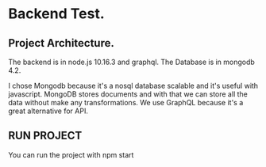 # Backend Test.

## Project Architecture.
The backend is in node.js 10.16.3 and graphql.
The Database is in mongodb 4.2.

I chose Mongodb because it's a nosql database scalable and it's useful with javascript. MongoDB stores documents and with that we can store all the data without make any transformations. We use GraphQL because it's a great alternative for API.


## RUN PROJECT
You can run the project with npm start